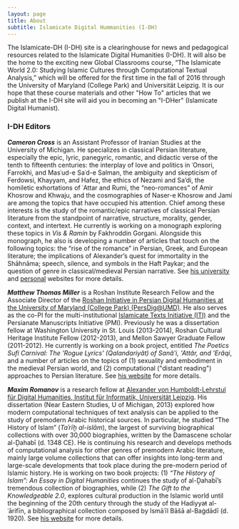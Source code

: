 ```yaml
---
layout: page
title: About
subtitle: Islamicate Digital Hummanities (I-DH)
---
```


The Islamicate-DH (I-DH) site is a clearinghouse for news and pedagogical resources related to the Islamicate Digital Humanities (I-DH). It will also be the home to the exciting new Global Classrooms course, “The Islamicate World 2.0: Studying Islamic Cultures through Computational Textual Analysis,” which will be offered for the first time in the fall of 2016 through the University of Maryland (College Park) and Universität Leipzig. It is our hope that these course materials and other "How To" articles that we publish at the I-DH site will aid you in becoming an "I-DHer" (Islamicate Digital Humanist).

### I-DH Editors

**_Cameron Cross_** is an Assistant Professor of Iranian Studies at the University of Michigan. He specializes in classical Persian literature, especially the epic, lyric, panegyric, romantic, and didactic verse of the tenth to fifteenth centuries: the interplay of love and politics in ʿOnsori, Farrokhi, and Masʿud-e Saʿd-e Salman, the ambiguity and skepticism of Ferdowsi, Khayyam, and Hafez, the ethics of Nezami and Sa’di, the homiletic exhortations of ʿAttar and Rumi, the “neo-romances” of Amir Khosrow and Khwaju, and the cosmographies of Naser-e Khosrow and Jami are among the topics that have occupied his attention. Chief among these interests is the study of the romantic/epic narratives of classical Persian literature from the standpoint of narrative, structure, morality, gender, context, and intertext. He currently is working on a monograph exploring these topics in _Vis & Ramin_ by Fakhroddin Gorgani. Alongside this monograph, he also is developing a number of articles that touch on the following topics: the “rise of the romance” in Persian, Greek, and European literature; the implications of Alexander’s quest for immortality in the Shāhnāma; speech, silence, and symbols in the Haft Paykar; and the question of genre in classical/medieval Persian narrative. See [his university](https://lsa.umich.edu/neareast/people/faculty/kchalipa.html) and [personal](http://sites.lsa.umich.edu/kchalipa/) websites for more details.

**_Matthew Thomas Miller_** is a Roshan Institute Research Fellow and the Associate Director of the [Roshan Initiative in Persian Digital Humanities at the University of Maryland (College Park) (PersDig@UMD)](http://iti-corpus.github.io/). He also serves as the co-PI for the multi-institutional [Islamicate Texts Initiative (ITI)](http://iti-corpus.github.io/) and the Persianate Manuscripts Initiative (PMI). Previously he was a dissertation fellow at Washington University in St. Louis (2013-2014), Roshan Cultural Heritage Institute Fellow (2012-2013), and Mellon Sawyer Graduate Fellow (2011-2012). He currently is working on a book project, entitled _The Poetics Sufi Carnival: The 'Rogue Lyrics' (_Qalandariyât_) of Sanâ'i, 'Attâr, and 'Erâqi_, and a number of articles on the topics of (1) sexuality and embodiment in the medieval Persian world, and (2) computational ("distant reading") approaches to Persian literature. See [his website](http://www.matthewthomasmiller.com/) for more details.

**_Maxim Romanov_** is a research fellow at [Alexander von Humboldt-Lehrstul für Digital Humanities, Institut für Informatik, Universität Leipzig](http://www.dh.uni-leipzig.de/wo/). His dissertation (Near Eastern Studies, U of Michigan, 2013) explored how modern computational techniques of text analysis can be applied to the study of premodern Arabic historical sources. In particular, he studied “The History of Islam” (_Taʾrīḫ al-islām_), the largest of surviving biographical collections with over 30,000 biographies, written by the Damascene scholar al-Ḏahabī (d. 1348 CE). He is continuing his research and develops methods of computational analysis for other genres of premodern Arabic literature, mainly large volume collections that can offer insights into long-term and large-scale developments that took place during the pre-modern period of Islamic history. He is working on two book projects: (1) _“The History of Islam”: An Essay in Digital Humanities_ continues the study of al-Ḏahabī’s tremendous collection of biographies, while (2) _The Gift to the Knowledgeable 2.0_, explores cultural production in the Islamic world until the beginning of the 20th century through the study of the Hadiyyaŧ al-ʿārifīn, a bibliographical collection composed by Ismāʿīl Bāšā al-Baġdādī (d. 1920). See [his website](http://maximromanov.github.io/) for more details.


